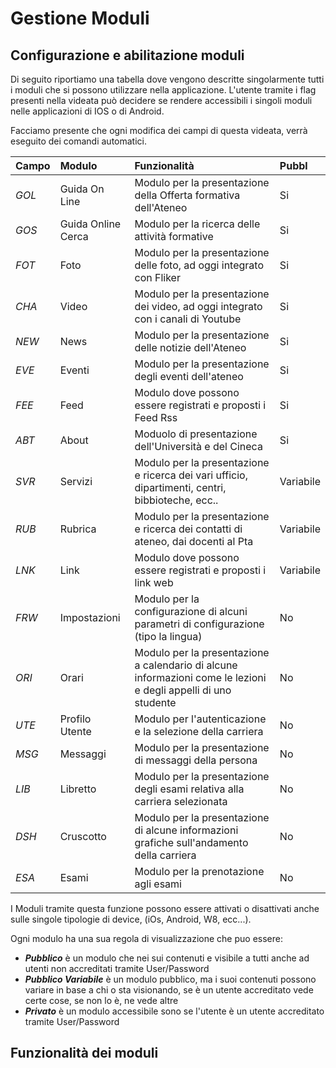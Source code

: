 # Gestione Moduli

## Configurazione e abilitazione moduli

Di seguito riportiamo una tabella dove vengono descritte singolarmente tutti i moduli che si possono utilizzare nella applicazione. L'utente tramite i flag presenti nella videata può decidere se rendere accessibili i singoli moduli nelle applicazioni di IOS o di Android.

Facciamo presente che ogni modifica dei campi di questa videata, verrà eseguito dei comandi automatici.


|Campo|Modulo|Funzionalità|Pubbl|
|:----|:-----|:-----------|:----|
|*GOL* | Guida On Line|Modulo per la presentazione della Offerta formativa dell'Ateneo|Si|
|*GOS* | Guida Online Cerca|Modulo per la ricerca delle attività formative|Si|
|*FOT* | Foto|Modulo per la presentazione delle foto, ad oggi integrato con Fliker|Si|
|*CHA* | Video|Modulo per la presentazione dei video, ad oggi integrato con i canali di Youtube|Si|
|*NEW* | News|Modulo per la presentazione delle notizie dell'Ateneo|Si|
|*EVE* | Eventi|Modulo per la presentazione degli eventi dell'ateneo|Si|
|*FEE* | Feed|Modulo dove possono essere registrati e proposti i Feed Rss|Si|
|*ABT* | About|Moduolo di presentazione dell'Università e del Cineca|Si|
|*SVR* | Servizi|Modulo per la presentazione e ricerca dei vari ufficio, dipartimenti, centri, bibbioteche, ecc..|Variabile|
|*RUB* | Rubrica|Modulo per la presentazione e ricerca dei contatti di ateneo, dai docenti al Pta|Variabile|
|*LNK* | Link|Modulo dove possono essere registrati e proposti i link web|Variabile|
|*FRW* | Impostazioni|Modulo per la configurazione di alcuni parametri di configurazione (tipo la lingua)|No|
|*ORI* | Orari|Modulo per la presentazione a calendario di alcune informazioni come le lezioni e degli appelli di uno studente|No|
|*UTE* | Profilo Utente|Modulo per l'autenticazione e la selezione della carriera|No|
|*MSG* | Messaggi|Modulo per la presentazione di messaggi della persona|No|
|*LIB* | Libretto|Modulo per la presentazione degli esami relativa alla carriera selezionata|No|
|*DSH* | Cruscotto|Modulo per la presentazione di alcune informazioni grafiche sull'andamento della carriera|No|
|*ESA* | Esami|Modulo per la prenotazione agli esami|No|

I Moduli tramite questa funzione possono essere attivati o disattivati anche sulle singole tipologie di device, (iOs, Android, W8, ecc...).

Ogni modulo ha una sua regola di visualizzazione che puo essere:

* ***Pubblico*** è un modulo che nei sui contenuti e visibile a tutti anche ad utenti non accreditati tramite User/Password
* ***Pubblico Variabile*** è un modulo pubblico, ma i suoi contenuti possono variare in base a chi o sta visionando, se è un utente accreditato vede certe cose, se non lo è, ne vede altre
* ***Privato*** è un modulo accessibile sono se l'utente è un utente accreditato tramite User/Password


## Funzionalità dei moduli








